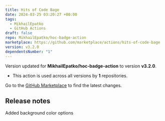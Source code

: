 ```yaml
---
title: Hits of Code Bage
date: 2024-03-25 03:20:27 +00:00
tags:
  - MikhailEpatko
  - GitHub Actions
draft: false
repo: MikhailEpatko/hoc-badge-action
marketplace: https://github.com/marketplace/actions/hits-of-code-bage
version: v3.2.0
dependentsNumber: "1"
---
```



Version updated for **MikhailEpatko/hoc-badge-action** to version **v3.2.0**.
- This action is used across all versions by **1** repositories.

Go to the [GitHub Marketplace](https://github.com/marketplace/actions/hits-of-code-bage) to find the latest changes.

## Release notes

Added background color options
